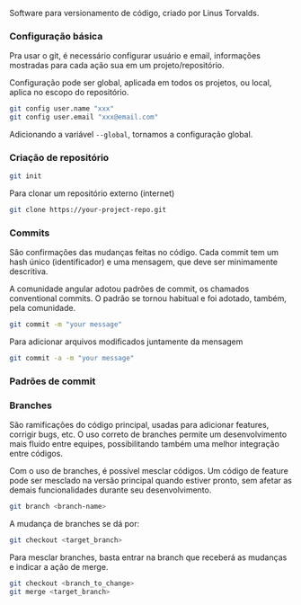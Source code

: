 Software para versionamento de código, criado por Linus Torvalds.

### Configuração básica
Pra usar o git, é necessário configurar usuário e email, informações mostradas para cada ação sua em um projeto/repositório.

Configuração pode ser global, aplicada em todos os projetos, ou local, aplica no escopo do repositório.

```sh
git config user.name "xxx"
git config user.email "xxx@email.com"
``` 
Adicionando a variável `--global`, tornamos a configuração global.

### Criação de repositório

```sh
git init
```

Para clonar um repositório externo (internet)
```sh
git clone https://your-project-repo.git
```


### Commits
São confirmações das mudanças feitas no código.
Cada commit tem um hash único (identificador) e uma mensagem, que deve ser minimamente descritiva.

A comunidade angular adotou padrões de commit, os chamados conventional commits. O padrão se tornou habitual e foi adotado, também, pela comunidade.

```sh
git commit -m "your message"
```

Para adicionar arquivos modificados juntamente da mensagem
```sh
git commit -a -m "your message"
```

### Padrões de commit


### Branches
São ramificações do código principal, usadas para adicionar features, corrigir bugs, etc.
O uso correto de branches permite um desenvolvimento mais fluido entre equipes, possibilitando também uma melhor integração entre códigos.

Com o uso de branches, é possível mesclar códigos. Um código de feature pode ser mesclado na versão principal quando estiver pronto, sem afetar as demais funcionalidades durante seu desenvolvimento.

```sh
git branch <branch-name>
```

A mudança de branches se dá por:
```sh
git checkout <target_branch>
```


Para mesclar branches, basta entrar na branch que receberá as mudanças e indicar a ação de merge.
```sh
git checkout <branch_to_change>
git merge <target_branch>
```

